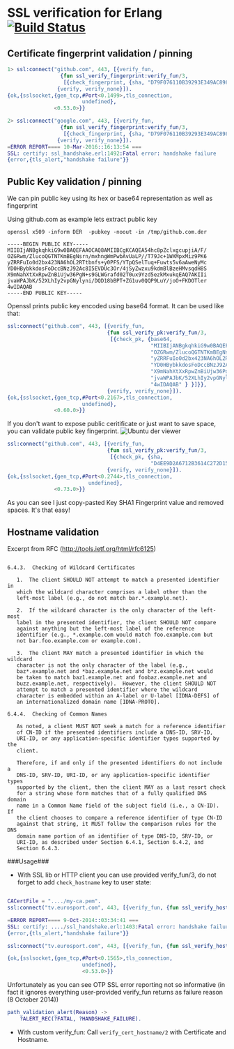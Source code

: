 # SSL verification for Erlang [![Build Status](https://travis-ci.org/deadtrickster/ssl_verify_fun.erl.svg?branch=master)](https://travis-ci.org/deadtrickster/ssl_verify_fun.erl)

## Certificate fingerprint validation / pinning

```erlang
1> ssl:connect("github.com", 443, [{verify_fun,
				 {fun ssl_verify_fingerprint:verify_fun/3,
				  [{check_fingerprint, {sha, "D79F076110B39293E349AC89845B0380C19E2F8B"} }]}},
				{verify, verify_none}]).   
{ok,{sslsocket,{gen_tcp,#Port<0.1499>,tls_connection,
                        undefined},
               <0.53.0>}}

2> ssl:connect("google.com", 443, [{verify_fun,
				 {fun ssl_verify_fingerprint:verify_fun/3,
				  [{check_fingerprint, {sha, "D79F076110B39293E349AC89845B0380C19E2F8B"} }]}},
				{verify, verify_none}]).
=ERROR REPORT==== 10-Mar-2016::16:13:54 ===
SSL: certify: ssl_handshake.erl:1492:Fatal error: handshake failure
{error,{tls_alert,"handshake failure"}}

```

## Public Key validation / pinning
We can pin public key using its hex or base64 representation as well as fingerprint

Using github.com as example lets extract public key
```
openssl x509 -inform DER  -pubkey -noout -in /tmp/github.com.der

-----BEGIN PUBLIC KEY-----
MIIBIjANBgkqhkiG9w0BAQEFAAOCAQ8AMIIBCgKCAQEA54hc8pZclxgcupjiA/F/
OZGRwm/ZlucoQGTNTKmBEgNsrn/mxhngWmPwbAvUaLP//T79Jc+1WXMpxMiz9PK6
yZRRFuIo0d2bx423NA6hOL2RTtbnfs+y0PFS/YTpQSelTuq+Fuwts5v6aAweNyMc
YD0HBybkkdosFoDccBNzJ92Ac8I5EVDUc3Or/4jSyZwzxu9kdmBlBzeHMvsqdH8S
X9mNahXtXxRpwZnBiUjw36PgN+s9GLWGrafd02T0ux9Yzd5ezkMxukqEAQ7AKIIi
jvaWPAJbK/52XLhIy2vpGNylyni/DQD18bBPT+ZG1uv0QQP9LuY/joO+FKDOTler
4wIDAQAB
-----END PUBLIC KEY-----
```
Openssl prints public key encoded using base64 format. It can be used like that:

```erlang
ssl:connect("github.com", 443, [{verify_fun,
                                {fun ssl_verify_pk:verify_fun/3,
                                 [{check_pk, {base64,
                                              "MIIBIjANBgkqhkiG9w0BAQEFAAOCAQ8AMIIBCgKCAQEA54hc8pZclxgcupjiA/F/"++
                                              "OZGRwm/ZlucoQGTNTKmBEgNsrn/mxhngWmPwbAvUaLP//T79Jc+1WXMpxMiz9PK6"++
                                              "yZRRFuIo0d2bx423NA6hOL2RTtbnfs+y0PFS/YTpQSelTuq+Fuwts5v6aAweNyMc"++
                                              "YD0HBybkkdosFoDccBNzJ92Ac8I5EVDUc3Or/4jSyZwzxu9kdmBlBzeHMvsqdH8S"++
                                              "X9mNahXtXxRpwZnBiUjw36PgN+s9GLWGrafd02T0ux9Yzd5ezkMxukqEAQ7AKIIi"++
                                              "jvaWPAJbK/52XLhIy2vpGNylyni/DQD18bBPT+ZG1uv0QQP9LuY/joO+FKDOTler"++
                                              "4wIDAQAB" } }]}},
                                {verify, verify_none}]).      
{ok,{sslsocket,{gen_tcp,#Port<0.2167>,tls_connection,
                        undefined},
               <0.60.0>}}
```

If you don't want to expose public ceritificate or just want to save space,
you can validate public key fingerprint.
![Ubuntu der viewer](http://i.imgur.com/QMolOXV.png)

```erlang
ssl:connect("github.com", 443, [{verify_fun,
                                {fun ssl_verify_pk:verify_fun/3,
                                 [{check_pk, {sha,
                                              "D4EE9D2A6712B3614C272D158B04FCC8CA08A0B6" } }]}},
                                {verify, verify_none}]).
{ok,{sslsocket,{gen_tcp,#Port<0.2744>,tls_connection,
	                      undefined},
               <0.73.0>}}
```
As you can see I just copy-pasted Key SHA1 Fingerprint value and removed spaces. It's that easy!

## Hostname validation

Excerpt from RFC (http://tools.ietf.org/html/rfc6125)


```

6.4.3.  Checking of Wildcard Certificates

   1.  The client SHOULD NOT attempt to match a presented identifier in
   which the wildcard character comprises a label other than the
   left-most label (e.g., do not match bar.*.example.net).

   2.  If the wildcard character is the only character of the left-most
   label in the presented identifier, the client SHOULD NOT compare
   against anything but the left-most label of the reference
   identifier (e.g., *.example.com would match foo.example.com but
   not bar.foo.example.com or example.com).

   3.  The client MAY match a presented identifier in which the wildcard
   character is not the only character of the label (e.g.,
   baz*.example.net and *baz.example.net and b*z.example.net would
   be taken to match baz1.example.net and foobaz.example.net and
   buzz.example.net, respectively).  However, the client SHOULD NOT
   attempt to match a presented identifier where the wildcard
   character is embedded within an A-label or U-label [IDNA-DEFS] of
   an internationalized domain name [IDNA-PROTO].

6.4.4.  Checking of Common Names

   As noted, a client MUST NOT seek a match for a reference identifier
   of CN-ID if the presented identifiers include a DNS-ID, SRV-ID,
   URI-ID, or any application-specific identifier types supported by the
   client.

   Therefore, if and only if the presented identifiers do not include a
   DNS-ID, SRV-ID, URI-ID, or any application-specific identifier types
   supported by the client, then the client MAY as a last resort check
   for a string whose form matches that of a fully qualified DNS domain
   name in a Common Name field of the subject field (i.e., a CN-ID).  If
   the client chooses to compare a reference identifier of type CN-ID
   against that string, it MUST follow the comparison rules for the DNS
   domain name portion of an identifier of type DNS-ID, SRV-ID, or
   URI-ID, as described under Section 6.4.1, Section 6.4.2, and
   Section 6.4.3.

```

###Usage###

* With SSL lib or HTTP client you can use provided verify_fun/3, do not forget to add `check_hostname` key to user state:

``` erlang

CACertFile = "..../my-ca.pem".
ssl:connect("tv.eurosport.com", 443, [{verify_fun, {fun ssl_verify_hostname:verify_fun/3, [{check_hostname, "tv.eurosport.com"}]}}, {cacertfile, CACertFile }, {server_name_indication, "tv.eurosport.com"}, {verify, verify_peer}, {depth, 99}]).

=ERROR REPORT==== 9-Oct-2014::03:34:41 ===
SSL: certify: ..../ssl_handshake.erl:1403:Fatal error: handshake failure
{error,{tls_alert,"handshake failure"}}

ssl:connect("tv.eurosport.com", 443, [{verify_fun, {fun ssl_verify_hostname:verify_fun/3, []}}, {cacertfile, CACertFile }, {server_name_indication, "tv.eurosport.com"}, {verify, verify_peer}, {depth, 99}]).

{ok,{sslsocket,{gen_tcp,#Port<0.1565>,tls_connection,
                        undefined},
                        <0.53.0>}}

```

Unfortunately as you can see OTP SSL error reporting not so informative (in fact it ignores everything user-provided verify_fun returns as failure reason (8 October 2014))

``` erlang
path_validation_alert(Reason) ->
    ?ALERT_REC(?FATAL, ?HANDSHAKE_FAILURE).
```

* With custom verify_fun:
Call `verify_cert_hostname/2` with Certificate and Hostname.
